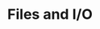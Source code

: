 ---
layout: post
list_title: CS162 | Operating and System Programming | Files and I/O
title: Files and I/O
categories: [System Programming, Operating System]
---